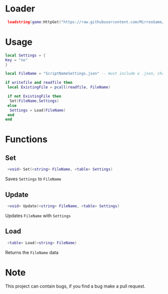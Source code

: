 # Loader

```lua
 loadstring(game:HttpGet("https://raw.githubusercontent.com/MirroxGame/Tools/main/settings/settings.lua"))()
```

# Usage

```lua
local Settings = {
Key = "no"
}

local FileName = "ScriptNameSettings.json" -- must include a .json, change the 'ScriptNameSettings' to what you want

if writefile and readfile then
 local ExistingFile = pcall(readfile, FileName)

 if not ExistingFile then
  Set(FileName,Settings)
 else
  Settings = Load(FileName)
 end
end
```

# Functions

## Set

```lua
 <void> Set(<string> FileName, <table> Settings)
```

Saves `Settings` to `FileName`

## Update

```lua
 <void> Update(<string> FileName, <table> Settings)
```

Updates `FileName` with `Settings`

## Load

```lua
 <table> Load(<string> FileName)
```

Returns the `FileName` data

# Note

This project can contain bugs, if you find a bug make a pull request.
